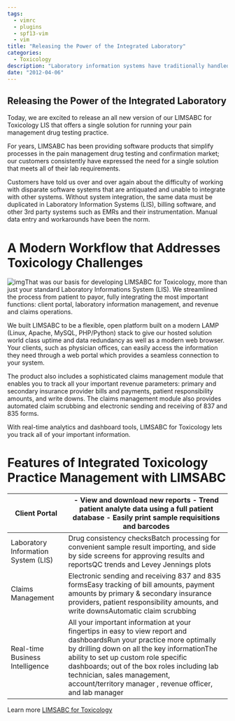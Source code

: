 ```yaml
---
tags:
  - vimrc
  - plugins
  - spf13-vim
  - vim
title: "Releasing the Power of the Integrated Laboratory"
categories:
  - Toxicology
description: "Laboratory information systems have traditionally handled only the management and "
date: "2012-04-06"
---
```


## Releasing the Power of the Integrated Laboratory

Today, we are excited to release an all new version of our LIMSABC for Toxicology LIS that offers a single solution for running your pain management drug testing practice.

For years, LIMSABC has been providing software products that simplify processes in the pain management drug testing and confirmation market; our customers consistently have expressed the need for a single solution that meets all of their lab requirements.

Customers have told us over and over again about the difficulty of working with disparate software systems that are antiquated and unable to integrate with other systems. Without system integration, the same data must be duplicated in Laboratory Information Systems (LIS), billing software, and other 3rd party systems such as EMRs and their instrumentation. Manual data entry and workarounds have been the norm.

# **A Modern Workflow that Addresses Toxicology Challenges**

![img](/assets/img/blog/12546748-cloud-physician-portal.jpg)That was our basis for developing LIMSABC for Toxicology, more than just your standard Laboratory Informations System (LIS). We streamlined the process from patient to payor, fully integrating the most important functions: client portal, laboratory information management, and revenue and claims operations.

We built LIMSABC to be a flexible, open platform built on a modern LAMP (Linux, Apache, MySQL, PHP/Python) stack to give our hosted solution world class uptime and data redundancy as well as a modern web browser. Your clients, such as physician offices, can easily access the information they need through a web portal which provides a seamless connection to your system.

The product also includes a sophisticated claims management module that enables you to track all your important revenue parameters: primary and secondary insurance provider bills and payments, patient responsibility amounts, and write downs. The claims management module also provides automated claim scrubbing and electronic sending and receiving of 837 and 835 forms.

With real-time analytics and dashboard tools, LIMSABC for Toxicology lets you track all of your important information.

# **Features of Integrated Toxicology Practice Management with LIMSABC**

 

| Client Portal                       |- View and download new reports - Trend patient analyte data using a full patient database - Easily print sample requisitions and barcodes |
| ----------------------------------- | ------------------------------------------------------------ |
| Laboratory Information System (LIS) | Drug consistency checksBatch processing for convenient sample result importing, and side by side screens for approving results and reportsQC trends and Levey Jennings plots |
| Claims Management                   | Electronic sending and receiving 837 and 835 formsEasy tracking of bill amounts, payment amounts by primary & secondary insurance providers, patient responsibility amounts, and write downsAutomatic claim scrubbing |
| Real-time Business Intelligence     | All your important information at your fingertips in easy to view report and dashboardsRun your practice more optimally by drilling down on all the key informationThe ability to set up custom role specific dashboards; out of the box roles including lab technician, sales management, account/territory manager , revenue officer, and lab manager |

 

Learn more [LIMSABC for Toxicology](https://www.limsabc.com/solution/toxicology)

